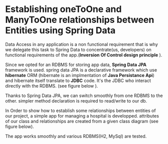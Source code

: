 # Establishing oneToOne and ManyToOne relationships between Entities using Spring Data

  Data Access in any application is a non functional requirement that is why we delegate this task to Spring Data to concentrate(us, developers)
on functional requirements of the app.(**Inversion Of Control design principle** ).

  Since we opted for an RDBMS for storing app data, **Spring Data JPA** framework is used. spring data JPA is a declarative framework which use **hibernate**
ORM  (hibernate is an implmentation of **Java Persistance Api**) and hibernate itself translate to **JDBC** code.  It's the JDBC who interact directly with 
the RDBMS. (see figure below ). 
  
  Thanks to Spring Data JPA, we can switch smoothly from one RDBMS to the other. simpler method declaration is required to read/write to our db.

  In Order to show how to establish some relationships between entities of our project, a simple app for managing a hospital is developped. attributes of our class
and relationships are created from a given class diagram (see figure below).

  The app works smoothly and various RDBMS(H2, MySql) are tested.

